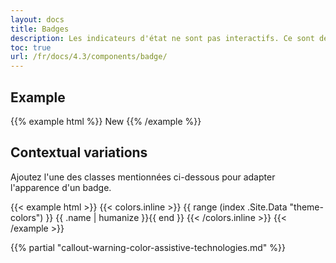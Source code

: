 ```yaml
---
layout: docs
title: Badges
description: Les indicateurs d'état ne sont pas interactifs. Ce sont des composants visuels qui communiquent par exemple le statut d'une liste et qui peuvent indiquer également le nombre d'éléments qu'elle contient.
toc: true
url: /fr/docs/4.3/components/badge/
---
```


## Example

{{% example html %}}
<span class="badge badge-secondary">New</span>
{{% /example %}}

## Contextual variations

Ajoutez l'une des classes mentionnées ci-dessous pour adapter l'apparence d'un badge.

{{< example html >}}
{{< colors.inline >}}
{{ range (index .Site.Data "theme-colors") }}
<span class="badge badge-{{ .name }}">{{ .name | humanize }}</span>{{ end }}
{{< /colors.inline >}}
{{< /example >}}

{{% partial "callout-warning-color-assistive-technologies.md" %}}
